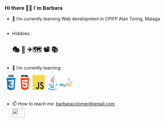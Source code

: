 ### Hi there  👋👋 I´m Barbara

- 🌱 I’m currently learning Web development in CPIFP Alan Turing, Malaga

##

- Hobbies: <h2> 🎭 🤿 ✈🗺 📽 📚 </h2>

##

- 🌱 I’m currently learning:

<img src="https://raw.githubusercontent.com/devicons/devicon/master/icons/css3/css3-original-wordmark.svg" alt="css3" width="40" height="50">
<img src="https://raw.githubusercontent.com/devicons/devicon/master/icons/html5/html5-original-wordmark.svg" alt="html5" width="40" height="50">
<img src="https://raw.githubusercontent.com/devicons/devicon/master/icons/javascript/javascript-original.svg" alt="javascript" width="40" height="50">
<img src="https://raw.githubusercontent.com/devicons/devicon/master/icons/java/java-original.svg" alt="java" width="40" height="50">
<img src="https://raw.githubusercontent.com/devicons/devicon/master/icons/mysql/mysql-original-wordmark.svg" alt="mysql" width="40" height="50">

 ##

- 📫 How to reach me: barbaracolomer@gmail.com    
<a href="https//www.linkedin.com/in/barbara-colomer-2734aa36" target="blank"><img src="https://raw.githubusercontent.com/rahuldkjain/github-profile-readme-generator/master/src/images/icons/Social/linked-in-alt.svg" alt="" height="30" width="40" /></a>


##

